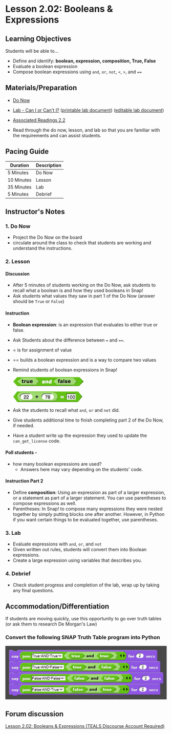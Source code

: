 # Lesson 2.02: Booleans & Expressions

## Learning Objectives

Students will be able to...

* Define and identify: **boolean, expression, composition, True, False**
* Evaluate a boolean expression
* Compose boolean expressions using `and`, `or`, `not`, `<`, `>`, and `==`

## Materials/Preparation

* [Do Now]
* [Lab - Can I or Can't I?] ([printable lab document]) ([editable lab document])

* [Associated Readings 2.2](https://tealsk12.gitbook.io/intro-cs-2/readings#2-2)
* Read through the do now, lesson, and lab so that you are familiar with the requirements and can assist students.

## Pacing Guide

| **Duration**   | **Description** |
| ---------- | ----------- |
| 5 Minutes  | Do Now      |
| 10 Minutes | Lesson      |
| 35 Minutes | Lab         |
| 5 Minutes | Debrief  |

## Instructor's Notes

### 1. Do Now

* Project the Do Now on the board
* circulate around the class to check that students are working and understand the instructions.

### 2. Lesson

#### Discussion

* After 5 minutes of students working on the Do Now, ask students to recall what a boolean is and how they used booleans in Snap!
* Ask students what values they saw in part 1 of the Do Now (answer should be `True` or `False`)

#### Instruction

* **Boolean expression**: is an expression that evaluates to either true or false.
* Ask Students about the difference between `=` and `==`.
* = is for assignment of value
* == builds a boolean expression and is a way to compare two values
* Remind students of boolean expressions in Snap!

  ![Snap boolean Expressions](snap_boolean_expressions.png)

  ![Snap boolean Expressions =](snap_boolean_expressions_equals.png)

* Ask the students to recall what `and`, `or` and `not` did.
* Give students additional time to finish completing part 2 of the Do Now, if needed.
* Have a student write up the expression they used to update the `can_get_license` code.

#### Poll students -

* how many boolean expressions are used?
  * Answers here may vary depending on the students' code.

#### Instruction Part 2

* Define **composition**: Using an expression as part of a larger expression, or a statement as part of a larger statement. You can use parentheses to compose expressions as well.
* Parentheses: In Snap! to compose many expressions they were nested together by simply putting blocks one after another. However, in Python if you want certain things to be evaluated together, use parentheses.

### 3. Lab

* Evaluate expressions with `and`, `or`, and `not`
* Given written out rules, students will convert them into Boolean expressions.
* Create a large expression using variables that describes you.

### 4. Debrief

* Check student progress and completion of the lab, wrap up by taking any final questions.

## Accommodation/Differentiation

If students are moving quickly, use this opportunity to go over truth tables (or ask them to research De Morgan's Law)

### Convert the following SNAP Truth Table program into Python

   ![Snap Truth Tables](Lesson%202.03%20Truth%20Table.png)

## Forum discussion

[Lesson 2.02: Booleans & Expressions (TEALS Discourse Account Required)](https://forums.tealsk12.org/c/2nd-semester-unit-2/lesson-2-02-booleans-expressions)

[Do Now]:do_now.md
[Lab - Can I or Can't I?]:lab.md
[printable lab document]: https://github.com/TEALSK12/2nd-semester-introduction-to-computer-science/raw/master/units/2_unit/02_lesson/lab.pdf
[editable lab document]: https://github.com/TEALSK12/2nd-semester-introduction-to-computer-science/raw/master/units/2_unit/02_lesson/lab.docx
